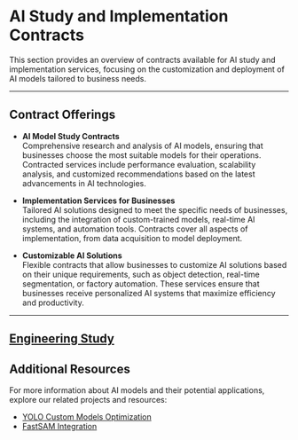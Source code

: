 # AI Study and Implementation Contracts

This section provides an overview of contracts available for AI study and implementation services, focusing on the customization and deployment of AI models tailored to business needs.

---

## Contract Offerings

- **AI Model Study Contracts**  
  Comprehensive research and analysis of AI models, ensuring that businesses choose the most suitable models for their operations. Contracted services include performance evaluation, scalability analysis, and customized recommendations based on the latest advancements in AI technologies.

- **Implementation Services for Businesses**  
  Tailored AI solutions designed to meet the specific needs of businesses, including the integration of custom-trained models, real-time AI systems, and automation tools. Contracts cover all aspects of implementation, from data acquisition to model deployment.

- **Customizable AI Solutions**  
  Flexible contracts that allow businesses to customize AI solutions based on their unique requirements, such as object detection, real-time segmentation, or factory automation. These services ensure that businesses receive personalized AI systems that maximize efficiency and productivity.

---
<a href="https://macmaniac77.gumroad.com/l/engineeringhours" class="link-button">Engineering Study</a>
---

## Additional Resources

For more information about AI models and their potential applications, explore our related projects and resources:
- <a href="#" data-md="markdown/ai-systems/yolo-optimization.md" class="link-button">YOLO Custom Models Optimization</a>
- <a href="#" data-md="markdown/ai-systems/fastsam-integration.md" class="link-button">FastSAM Integration</a>
